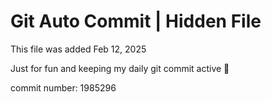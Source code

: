 # Git Auto Commit | Hidden File

This file was added Feb 12, 2025

Just for fun and keeping my daily git commit active 🤪

commit number: 1985296

